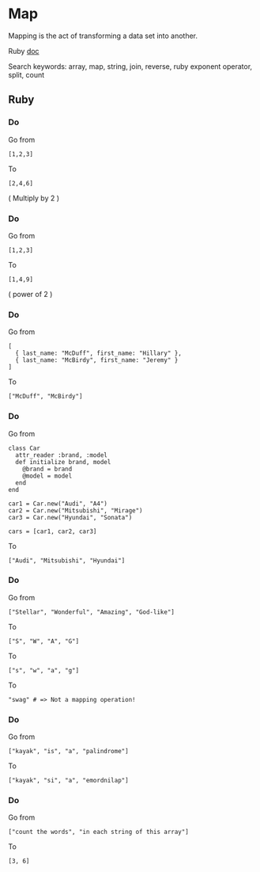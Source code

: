 # Map

Mapping is the act of transforming a data set into another.

Ruby [doc](http://www.ruby-doc.org/core-2.1.2/Array.html#method-i-map)

Search keywords: array, map, string, join, reverse, ruby exponent operator, split, count

## Ruby

### Do

Go from

`[1,2,3]`

To

`[2,4,6]`

( Multiply by 2 )

### Do

Go from

`[1,2,3]`

To

`[1,4,9]`

( power of 2 )


### Do

Go from
```
[
  { last_name: "McDuff", first_name: "Hillary" },
  { last_name: "McBirdy", first_name: "Jeremy" }
]
```
To

`["McDuff", "McBirdy"]`
### Do

Go from

```
class Car
  attr_reader :brand, :model
  def initialize brand, model
    @brand = brand
    @model = model
  end
end

car1 = Car.new("Audi", "A4")
car2 = Car.new("Mitsubishi", "Mirage")
car3 = Car.new("Hyundai", "Sonata")

cars = [car1, car2, car3]
```

To

`["Audi", "Mitsubishi", "Hyundai"]`

### Do

Go from

`["Stellar", "Wonderful", "Amazing", "God-like"]`

To

`["S", "W", "A", "G"]`

To

`["s", "w", "a", "g"]`

To

`"swag" # => Not a mapping operation!`

### Do

Go from

`["kayak", "is", "a", "palindrome"]`

To

`["kayak", "si", "a", "emordnilap"]`

### Do

Go from

`["count the words", "in each string of this array"]`

To

`[3, 6]`